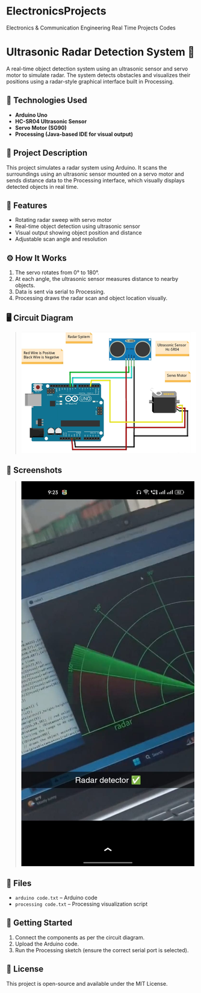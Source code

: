 # ElectronicsProjects
Electronics &amp; Communication Engineering Real Time Projects Codes
# Ultrasonic Radar Detection System 🚀

A real-time object detection system using an ultrasonic sensor and servo motor to simulate radar. The system detects obstacles and visualizes their positions using a radar-style graphical interface built in Processing.

## 🔧 Technologies Used
- **Arduino Uno**
- **HC-SR04 Ultrasonic Sensor**
- **Servo Motor (SG90)**
- **Processing (Java-based IDE for visual output)**

## 🧠 Project Description
This project simulates a radar system using Arduino. It scans the surroundings using an ultrasonic sensor mounted on a servo motor and sends distance data to the Processing interface, which visually displays detected objects in real time.

## 📌 Features
- Rotating radar sweep with servo motor
- Real-time object detection using ultrasonic sensor
- Visual output showing object position and distance
- Adjustable scan angle and resolution

## ⚙️ How It Works
1. The servo rotates from 0° to 180°.
2. At each angle, the ultrasonic sensor measures distance to nearby objects.
3. Data is sent via serial to Processing.
4. Processing draws the radar scan and object location visually.

## 🖥️ Circuit Diagram
> ![Radar Circuit Diagram](Projects/RadarDetection/Screenshot%202025-06-11%20121524.png)

## 📸 Screenshots
> ![Radar Detection Result](Projects/RadarDetection/Result.jpg)

## 📂 Files
- `arduino code.txt` – Arduino code
- `processing code.txt` – Processing visualization script

## 🚀 Getting Started
1. Connect the components as per the circuit diagram.
2. Upload the Arduino code.
3. Run the Processing sketch (ensure the correct serial port is selected).

## 📎 License
This project is open-source and available under the MIT License.

